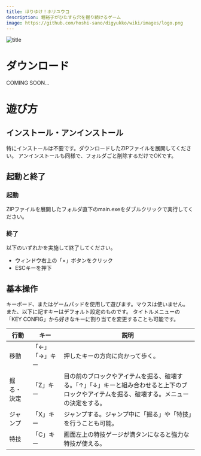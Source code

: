 ```yaml
---
title: ほりゆけ！ホリユウコ
description: 堀裕子がひたすら穴を掘り続けるゲーム
image: https://github.com/hoshi-sano/digyukko/wiki/images/logo.png
---
```


![title](https://github.com/hoshi-sano/digyukko/wiki/images/title.png)

# ダウンロード

COMING SOON...

# 遊び方

## インストール・アンインストール

特にインストールは不要です。ダウンロードしたZIPファイルを展開してください。
アンインストールも同様で、フォルダごと削除するだけでOKです。

## 起動と終了

### 起動

ZIPファイルを展開したフォルダ直下のmain.exeをダブルクリックで実行してください。

### 終了

以下のいずれかを実施して終了してください。

* ウィンドウ右上の「×」ボタンをクリック
* ESCキーを押下

## 基本操作

キーボード、またはゲームパッドを使用して遊びます。マウスは使いません。
また、以下に記すキーはデフォルト設定のものです。
タイトルメニューの「KEY CONFIG」から好きなキーに割り当てを変更することも可能です。

| 行動 | キー | 説明 |
|------|------|------|
| 移動 | 「←」「→」キー | 押したキーの方向に向かって歩く。 |
| 掘る・決定 | 「Z」キー | 目の前のブロックやアイテムを掘る、破壊する。「↑」「↓」キーと組み合わせると上下のブロックやアイテムを掘る、破壊する。メニューの決定をする。 |
| ジャンプ | 「X」キー | ジャンプする。ジャンプ中に「掘る」や「特技」を行うことも可能。 |
| 特技 | 「C」キー | 画面左上の特技ゲージが満タンになると強力な特技が使える。 |
